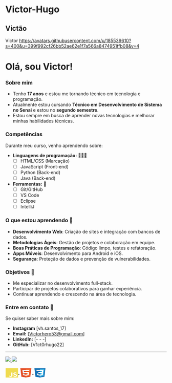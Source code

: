 # Victor-Hugo
## Victão

 Victor https://avatars.githubusercontent.com/u/185539610?s=400&u=399f992cf26bb52ae62e1f7a566a8474951ffb08&v=4

# Olá, sou Victor! 

### Sobre mim 

- Tenho **17 anos** e estou me tornando técnico em tecnologia e programação.
- Atualmente estou cursando **Técnico em Desenvolvimento de Sistema no Senai** e estou no **segundo semestre**.
- Estou sempre em busca de aprender novas tecnologias e melhorar minhas habilidades técnicas.

### Competências

Durante meu curso, venho aprendendo sobre:

- **Linguagens de programação:** 🧑🏽‍💻
  - [ ] HTML/CSS (Marcação)
  - [ ] JavaScript (Front-end)
  - [ ] Python (Back-end)
  - [ ] Java (Back-end)
- **Ferramentas:** 🔧
  - [ ] Git/GitHub
  - [ ] VS Code
  - [ ] Eclipse
  - [ ] IntelliJ
  
### O que estou aprendendo 📖

- **Desenvolvimento Web**: Criação de sites e integração com bancos de dados.
- **Metodologias Ágeis**: Gestão de projetos e colaboração em equipe.
- **Boas Práticas de Programação**: Código limpo, testes e refatoração.
- **Apps Móveis**: Desenvolvimento para Android e iOS.
- **Segurança**: Proteção de dados e prevenção de vulnerabilidades.
### Objetivos 🎯

- Me especializar no desenvolvimento full-stack.
- Participar de projetos colaborativos para ganhar experiência.
- Continuar aprendendo e crescendo na área de tecnologia.

### Entre em contato 📲

Se quiser saber mais sobre mim:

- **Instagram** [vh.santos_17]
- **Email:** [Victorhero53@gmail.com]
- **LinkedIn:** [- - -]
- **GitHub:** [V1ct0rhugo22]

---

 <div>
   <a href="https://github.com/V1ct0rhugo22">
   <img height="180em" src="https://github-readme-stats.vercel.app/api?username=V1ct0rhugo22&show_icons=true&theme=tokyonight&include_all_commits=true&count_private=true"/>
   <img height="180em" src="https://github-readme-stats.vercel.app/api/top-langs/?username=V1ct0rhugo22&layout=compact&langs_count=6&theme=tokyonight"/>
</div>
    
<div style="display: inline_block"><br>
  <img align="center" alt="Js" height="30" width="40" src="https://raw.githubusercontent.com/devicons/devicon/master/icons/javascript/javascript-plain.svg">
  <img align="center" alt="HTML" height="30" width="40" src="https://raw.githubusercontent.com/devicons/devicon/master/icons/html5/html5-original.svg">
  <img align="center" alt="CSS" height="30" width="40" src="https://raw.githubusercontent.com/devicons/devicon/master/icons/css3/css3-original.svg">
</div>


